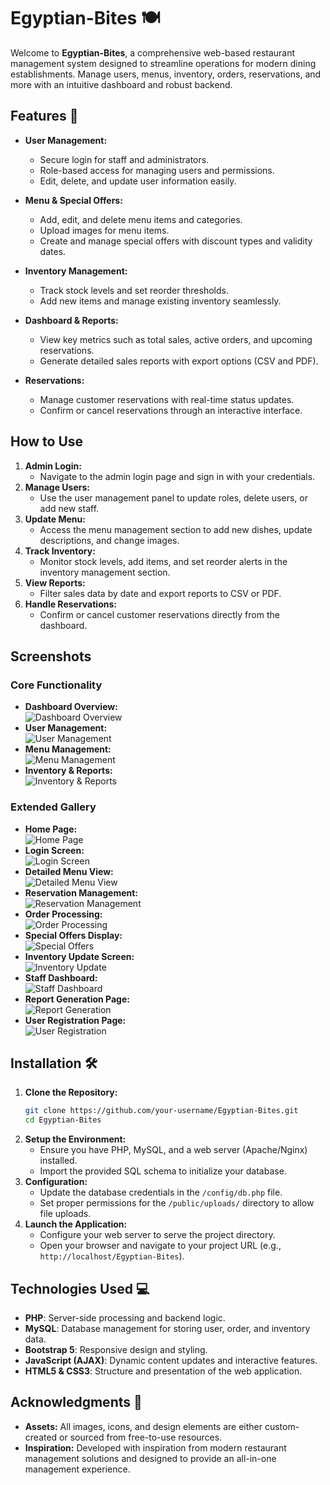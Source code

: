# Egyptian-Bites 🍽️

Welcome to **Egyptian-Bites**, a comprehensive web-based restaurant management system designed to streamline operations for modern dining establishments. Manage users, menus, inventory, orders, reservations, and more with an intuitive dashboard and robust backend.

## Features 🌟

- **User Management:**
  - Secure login for staff and administrators.
  - Role-based access for managing users and permissions.
  - Edit, delete, and update user information easily.

- **Menu & Special Offers:**
  - Add, edit, and delete menu items and categories.
  - Upload images for menu items.
  - Create and manage special offers with discount types and validity dates.

- **Inventory Management:**
  - Track stock levels and set reorder thresholds.
  - Add new items and manage existing inventory seamlessly.

- **Dashboard & Reports:**
  - View key metrics such as total sales, active orders, and upcoming reservations.
  - Generate detailed sales reports with export options (CSV and PDF).

- **Reservations:**
  - Manage customer reservations with real-time status updates.
  - Confirm or cancel reservations through an interactive interface.

## How to Use 

1. **Admin Login:**
   - Navigate to the admin login page and sign in with your credentials.
2. **Manage Users:**
   - Use the user management panel to update roles, delete users, or add new staff.
3. **Update Menu:**
   - Access the menu management section to add new dishes, update descriptions, and change images.
4. **Track Inventory:**
   - Monitor stock levels, add items, and set reorder alerts in the inventory management section.
5. **View Reports:**
   - Filter sales data by date and export reports to CSV or PDF.
6. **Handle Reservations:**
   - Confirm or cancel customer reservations directly from the dashboard.

## Screenshots 

### Core Functionality
- **Dashboard Overview:**  
  ![Dashboard Overview](documentation/dashboard.gif)
- **User Management:**  
  ![User Management](documentation/user-management.gif)
- **Menu Management:**  
  ![Menu Management](documentation/menu-management.gif)
- **Inventory & Reports:**  
  ![Inventory & Reports](documentation/inventory-reports.gif)

### Extended Gallery
- **Home Page:**  
  ![Home Page](documentation/home-page.jpg)
- **Login Screen:**  
  ![Login Screen](documentation/login-screen.jpg)
- **Detailed Menu View:**  
  ![Detailed Menu View](documentation/detailed-menu.jpg)
- **Reservation Management:**  
  ![Reservation Management](documentation/reservation-management.jpg)
- **Order Processing:**  
  ![Order Processing](documentation/order-processing.jpg)
- **Special Offers Display:**  
  ![Special Offers](documentation/special-offers.jpg)
- **Inventory Update Screen:**  
  ![Inventory Update](documentation/inventory-update.jpg)
- **Staff Dashboard:**  
  ![Staff Dashboard](documentation/staff-dashboard.jpg)
- **Report Generation Page:**  
  ![Report Generation](documentation/report-generation.jpg)
- **User Registration Page:**  
  ![User Registration](documentation/user-registration.jpg)

## Installation 🛠️

1. **Clone the Repository:**
   ```bash
   git clone https://github.com/your-username/Egyptian-Bites.git
   cd Egyptian-Bites
   ```
2. **Setup the Environment:**
   - Ensure you have PHP, MySQL, and a web server (Apache/Nginx) installed.
   - Import the provided SQL schema to initialize your database.
3. **Configuration:**
   - Update the database credentials in the `/config/db.php` file.
   - Set proper permissions for the `/public/uploads/` directory to allow file uploads.
4. **Launch the Application:**
   - Configure your web server to serve the project directory.
   - Open your browser and navigate to your project URL (e.g., `http://localhost/Egyptian-Bites`).

## Technologies Used 💻

- **PHP**: Server-side processing and backend logic.
- **MySQL**: Database management for storing user, order, and inventory data.
- **Bootstrap 5**: Responsive design and styling.
- **JavaScript (AJAX)**: Dynamic content updates and interactive features.
- **HTML5 & CSS3**: Structure and presentation of the web application.

## Acknowledgments 🙏

- **Assets:** All images, icons, and design elements are either custom-created or sourced from free-to-use resources.
- **Inspiration:** Developed with inspiration from modern restaurant management solutions and designed to provide an all-in-one management experience.
